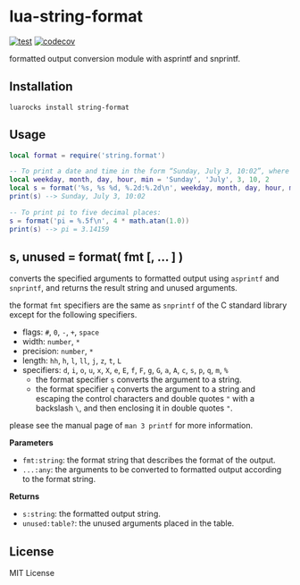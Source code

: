 # lua-string-format

[![test](https://github.com/mah0x211/lua-string-format/actions/workflows/test.yml/badge.svg)](https://github.com/mah0x211/lua-string-format/actions/workflows/test.yml)
[![codecov](https://codecov.io/gh/mah0x211/lua-string-format/branch/master/graph/badge.svg)](https://codecov.io/gh/mah0x211/lua-string-format)

formatted output conversion module with asprintf and snprintf.


## Installation

```
luarocks install string-format
```


## Usage

```lua
local format = require('string.format')

-- To print a date and time in the form “Sunday, July 3, 10:02”, where weekday and month are strings
local weekday, month, day, hour, min = 'Sunday', 'July', 3, 10, 2
local s = format('%s, %s %d, %.2d:%.2d\n', weekday, month, day, hour, min)
print(s) --> Sunday, July 3, 10:02

-- To print pi to five decimal places:
s = format('pi = %.5f\n', 4 * math.atan(1.0))
print(s) --> pi = 3.14159
```


## s, unused = format( fmt [, ... ] )

converts the specified arguments to formatted output using `asprintf` and `snprintf`, and returns the result string and unused arguments.

the format `fmt` specifiers are the same as `snprintf` of the C standard library except for the following specifiers.

- flags: `#`, `0`, `-`, `+`, `space`
- width: `number`, `*`
- precision: `number`, `*`
- length: `hh`, `h`, `l`, `ll`, `j`, `z`, `t`, `L`
- specifiers: `d`, `i`, `o`, `u`, `x`, `X`, `e`, `E`, `f`, `F`, `g`, `G`, `a`, `A`, `c`, `s`, `p`, `q`, `m`, `%`
    - the format specifier `s` converts the argument to a string.
    - the format specifier `q` converts the argument to a string and escaping the control characters and double quotes `"` with a backslash `\`, and then enclosing it in double quotes `"`.

please see the manual page of `man 3 printf` for more information.


**Parameters**

- `fmt:string`: the format string that describes the format of the output.
- `...:any`: the arguments to be converted to formatted output according to the format string.

**Returns**

- `s:string`: the formatted output string.
- `unused:table?`: the unused arguments placed in the table.


## License

MIT License

